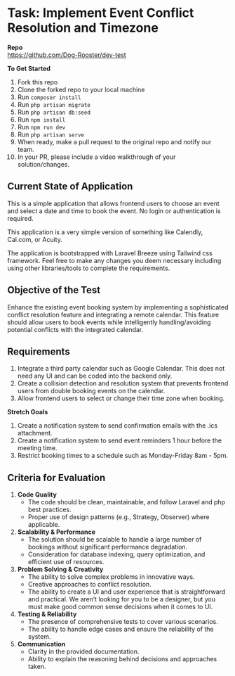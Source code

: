 # **Task: Implement Event Conflict Resolution and Timezone**

**Repo**  
https://github.com/Dog-Rooster/dev-test

**To Get Started**

1. Fork this repo
2. Clone the forked repo to your local machine
3. Run `composer install`
4. Run `php artisan migrate`
5. Run `php artisan db:seed`
6. Run `npm install`
7. Run `npm run dev`
8. Run `php artisan serve`
9. When ready, make a pull request to the original repo and notify our team.
10. In your PR, please include a video walkthrough of your solution/changes.

## **Current State of Application**

This is a simple application that allows frontend users to choose an event and select a date and time to book the event. No login or authentication is required.

This application is a very simple version of something like Calendly, Cal.com, or Acuity.

The application is bootstrapped with Laravel Breeze using Tailwind css framework. Feel free to make any changes you deem necessary including using other libraries/tools to complete the requirements.

## **Objective of the Test**

Enhance the existing event booking system by implementing a sophisticated conflict resolution feature and integrating a remote calendar. This feature should allow users to book events while intelligently handling/avoiding potential conflicts with the integrated calendar.

## **Requirements**

1. Integrate a third party calendar such as Google Calendar. This does not need any UI and can be coded into the backend only.
2. Create a collision detection and resolution system that prevents frontend users from double booking events on the calendar.
3. Allow frontend users to select or change their time zone when booking.

**Stretch Goals**

1. Create a notification system to send confirmation emails with the .ics attachment.
2. Create a notification system to send event reminders 1 hour before the meeting time.
3. Restrict booking times to a schedule such as Monday-Friday 8am \- 5pm.

## **Criteria for Evaluation**

1. **Code Quality**
    - The code should be clean, maintainable, and follow Laravel and php best practices.
    - Proper use of design patterns (e.g., Strategy, Observer) where applicable.
2. **Scalability & Performance**
    - The solution should be scalable to handle a large number of bookings without significant performance degradation.
    - Consideration for database indexing, query optimization, and efficient use of resources.
3. **Problem Solving & Creativity**
    - The ability to solve complex problems in innovative ways.
    - Creative approaches to conflict resolution.
    - The ability to create a UI and user experience that is straightforward and practical. We aren’t looking for you to be a designer, but you must make good common sense decisions when it comes to UI.
4. **Testing & Reliability**
    - The presence of comprehensive tests to cover various scenarios.
    - The ability to handle edge cases and ensure the reliability of the system.
5. **Communication**
    - Clarity in the provided documentation.
    - Ability to explain the reasoning behind decisions and approaches taken.
